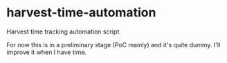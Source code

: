 # harvest-time-automation
Harvest time tracking automation script

For now this is in a preliminary stage (PoC mainly) and it's quite dummy. I'll improve it when I have time.